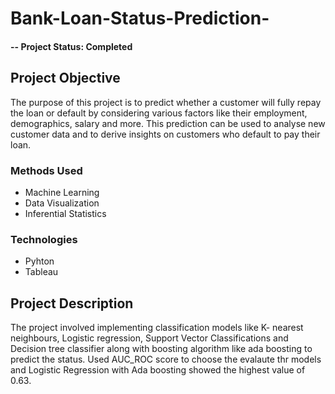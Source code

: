 # Bank-Loan-Status-Prediction-

#### -- Project Status: Completed

## Project Objective
The purpose of this project is to predict whether a customer will fully repay the loan or default by considering various factors like their employment, demographics, 
salary and more. This prediction can be used to analyse new customer data and to derive insights on customers who default to pay their loan.

### Methods Used
* Machine Learning
* Data Visualization
* Inferential Statistics

### Technologies
* Pyhton 
* Tableau

## Project Description
The project involved implementing classification models like K- nearest neighbours, Logistic regression, Support Vector Classifications and Decision tree classifier along with
boosting algorithm like ada boosting to predict the status. 	Used AUC_ROC score to choose the evalaute thr models and Logistic Regression with Ada boosting showed the highest 
value of 0.63.

